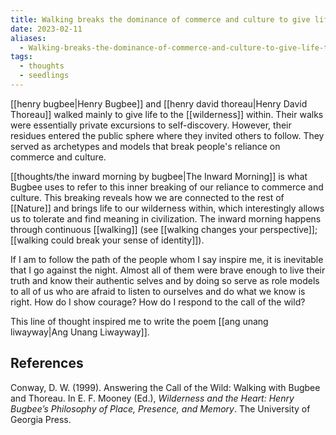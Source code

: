 ```yaml
---
title: Walking breaks the dominance of commerce and culture to give life to wilderness
date: 2023-02-11
aliases:
  - Walking-breaks-the-dominance-of-commerce-and-culture-to-give-life-to-wilderness
tags:
  - thoughts
  - seedlings
---
```

[[henry bugbee|Henry Bugbee]] and [[henry david thoreau|Henry David Thoreau]] walked mainly to give life to the [[wilderness]] within. Their walks were essentially private excursions to self-discovery. However, their residues entered the public sphere where they invited others to follow. They served as archetypes and models that break people's reliance on commerce and culture.

[[thoughts/the inward morning by bugbee|The Inward Morning]] is what Bugbee uses to refer to this inner breaking of our reliance to commerce and culture. This breaking reveals how we are connected to the rest of [[Nature]] and brings life to our wilderness within, which interestingly allows us to tolerate and find meaning in civilization. The inward morning happens through continuous [[walking]] (see [[walking changes your perspective]]; [[walking could break your sense of identity]]).

If I am to follow the path of the people whom I say inspire me, it is inevitable that I go against the night. Almost all of them were brave enough to live their truth and know their authentic selves and by doing so serve as role models to all of us who are afraid to listen to ourselves and do what we know is right. How do I show courage? How do I respond to the call of the wild?

This line of thought inspired me to write the poem [[ang unang liwayway|Ang Unang Liwayway]].

## References

Conway, D. W. (1999). Answering the Call of the Wild: Walking with Bugbee and Thoreau. In E. F. Mooney (Ed.), _Wilderness and the Heart: Henry Bugbee’s Philosophy of Place, Presence, and Memory_. The University of Georgia Press.